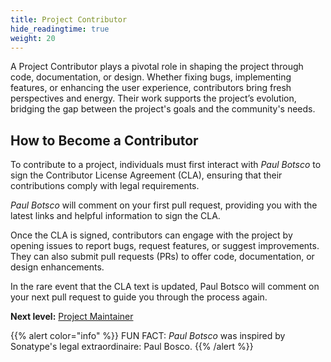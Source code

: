 ```yaml
---
title: Project Contributor
hide_readingtime: true
weight: 20
---
```


A Project Contributor plays a pivotal role in shaping the project through code, documentation, or design. Whether fixing bugs, implementing features, or enhancing the user experience, contributors bring fresh perspectives and energy. Their work supports the project’s evolution, bridging the gap between the project's goals and the community's needs.

## How to Become a Contributor

To contribute to a project, individuals must first interact with _Paul Botsco_ to sign the Contributor License Agreement (CLA), ensuring that their contributions comply with legal requirements.

_Paul Botsco_ will comment on your first pull request, providing you with the latest links and helpful information to sign the CLA.

Once the CLA is signed, contributors can engage with the project by opening issues to report bugs, request features, or suggest improvements. They can also submit pull requests (PRs) to offer code, documentation, or design enhancements.

In the rare event that the CLA text is updated, Paul Botsco will comment on your next pull request to guide you through the process again.

**Next level:** [Project Maintainer](./maintainer.md)

{{% alert color="info" %}}
FUN FACT:  _Paul Botsco_ was inspired by Sonatype's legal extraordinaire: Paul Bosco.
{{% /alert %}}
